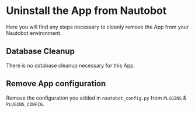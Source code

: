 # Uninstall the App from Nautobot

Here you will find any steps necessary to cleanly remove the App from your Nautobot environment.

## Database Cleanup

There is no database cleanup necessary for this App.

## Remove App configuration

Remove the configuration you added in `nautobot_config.py` from `PLUGINS` & `PLUGINS_CONFIG`.
